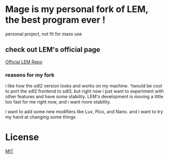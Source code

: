 # Mage is my personal fork of LEM, the best program ever !

personal project, not fit for mass use

## check out LEM's official page
[Official LEM Repo](https://github.com/lem-project/lem)

### reasons for my fork

i like how the sdl2 version looks and works on my machine.  'twould be cool to port the sdl2 frontend to sdl3, but right now i just want to experiment with other features and have some stability.  LEM's development is moving a little too fast for me right now, and i want more stability.

i want to add some new modifiers like Lux, Pico, and Nano.  and i want to try my hand at changing some things

# License
[MIT](https://github.com/lem-project/lem/blob/master/LICENCE)
